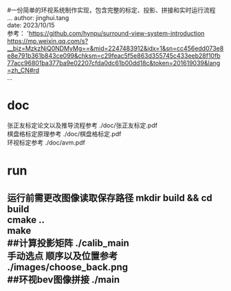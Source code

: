 #一份简单的环视系统制作实现，包含完整的标定、投影、拼接和实时运行流程  
...
author: jinghui.tang  
date: 2023/10/15  
参考： 'https://github.com/hynpu/surround-view-system-introduction  
https://mp.weixin.qq.com/s?__biz=MzkzNjQ0NDMyMg==&mid=2247483912&idx=1&sn=cc456edd073e8e8e791b361b843ce099&chksm=c29feac5f5e863d355745c433eeb28f10fb77acc96801ba377ba9e02207cfda0dc61b00dd18c&token=201619039&lang=zh_CN#rd  
...

# doc
张正友标定论文以及推导流程参考 ./doc/张正友标定.pdf  
棋盘格标定原理参考  ./doc/棋盘格标定.pdf  
环视标定参考 ./doc/avm.pdf  
# run
运行前需更改图像读取保存路径
mkdir build && cd build  
cmake ..  
make  
##计算投影矩阵
./calib_main  
手动选点 顺序以及位置参考 ./images/choose_back.png  
##环视bev图像拼接
./main  
--------------------------------


